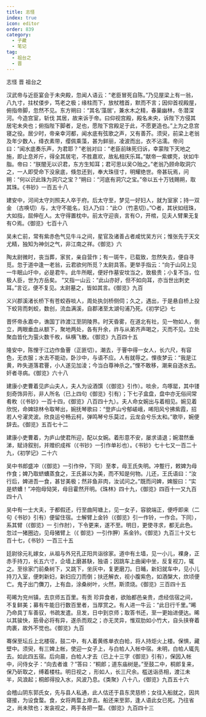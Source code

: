 ```yaml
---
title: 志怪
index: true
icon: editor
order: 839
category:
  - 子藏
  - 笔记
tag:
  - 祖台之
  - 晋
---
```


志怪 晋 祖台之  

汉武帝与近臣宴会于未央殿，忽闻人语云：“老臣冒死自陈。”乃见屋梁上有一翁，八九寸，拄杖偻步，笃老之极；缘柱而下，放杖稽首，默而不言；因仰首视殿屋，俯指帝脚，忽然不见。东方朔曰：“其名‘藻居’，兼水木之精，春巢幽林，冬潜深河。今造宫室，斩伐 其居，故来诉于帝。曰仰视宫殿，殿名未央，诉陛下方侵其居宅未央也；俯指陛下脚者，足也，愿陛下宫殿足于此，不愿更造也。”上为之息宫寝之役。居少时，帝亲幸河都，闻水底有弦歌之声，又有善芥。须臾，前梁上老翁及年少数人，绛衣素带，缨佩乘藻，甚为鲜丽，凌波而出，衣不沾濡。帝问曰：“闻水底奏乐声，为君耶？”老翁对曰：“老臣前昧死归诉，幸蒙陛下天地之施，即止息斧斤，得全其居宅，不胜嘉欢，故私相庆乐耳。”献帝一紫螺壳，状如牛脂。帝曰：“朕闇无以识君，东方生知耳；君可思以吴○贻之。”老翁乃顾命取洞穴之，一人即受命下没泉底，倏忽还到，奉大珠径寸，明耀绝世。帝甚玩焉，问朔：“何以识此珠为洞穴之宝？”朔曰：“河底有洞穴之宝。”帝以五十万钱赐朔，取其珠。《书钞》一百五十八  

建安中，河间太守刘照夫人卒于府。后太守至，梦见一好妇人，就为室家；持一双金  （古唤切）与，太守不能名，妇人乃曰：“此○（竹恚切）。”○者，其状如纽珠，大如指，屈伸在人。太守得置枕中。前太守迎丧，言有○，开棺，见夫人臂果无复有○焉。《御览》七百十八  

吴未亡前，常有紫赤色气见牛斗之间，星官及诸善占者咸忧吴方兴；惟张先于天文尤精，独知为神剑之气，非江南之祥。《御览》六  

陶太尉微时，丧当葬，家贫，亲自营作；有一斑牛，已载致，忽然失去，便自寻觅。忽于道中逢一老翁，云君欲何所觅？太尉具答。更举手指云：“向于山冈上见一牛眠山圩中，必是君牛。此牛所眠，便好作墓安坟当之，致极贵；小复不当，位极人臣，世为方岳矣。 ”又指一山云：“此山亦好，但不如向耳，亦当世出刺史耳。”言讫，便不复见。太尉墓之，皆如其言。《御览》九百  

义兴郡溪渚长桥下有苍蛟吞啖人，周处执剑桥侧伺；久之，遇出，于是悬自桥上投下蛟背而刺蛟，数创，流血满溪，自郡渚至太湖句浦乃死。《初学记》七  

晋怀帝永嘉中，谯国丁祚渡江至阴陵界。时天昏雾，在道北有社，见一物如人，倒立，两眼垂血从额下，聚地两处，各有升余，祚与从弟齐声喝之，灭而不见。立处聚血皆化为萤火数千枚，纵横飞散。《御览》九百四十五  

隆安中，陈悝于江边作鱼罾（正匪切）。潮去，于罾中得一女人，长六尺，有容色，无衣服；水去不能动，卧沙中，与语不应。人有就辱之。悝夜梦云：“我是江黄，昨失道落君罾，小人遂见加淩；今当白尊神杀之。”悝不敢移，潮来自逐水去。奸者寻病。《御览》六十八  

建康小吏曹着见庐山夫人，夫人为设酒馔（《御览》引作）。啖余，鸟啄罂，其中镂刻奇饰异形，非人所名（已上四句《御览》引有）；下七子盒盘，盘中亦无俗间常肴敉（《书钞》一百十四，《御览》八百四十九）。夫人命女婉出与着相见。婉见着欣悦，命婢琼林令取琴出，婉抚琴歌曰：“登庐山兮郁嵯峨，唏阳风兮拂紫霞，招若人兮濯灵波。欣良运兮畅云柯，弹鸣琴兮乐莫过，云龙会兮乐太和。”歌毕，婉便辞去。《御览》五百七十二  

建康小吏曹着，为庐山使君所迎，配以女婉。着形意不安，屡求请退；婉潜然垂涕，赋诗叙别，并赠织成裈（《书钞》一引作单衫也）。《书钞》七十七又一百二十九，《初学记》二十六  

吴中书郎盛冲（《御览》一引作仲，下同）至孝，母王氏失明。冲蹔行，敕婢为母作食；婢乃取蛴螬蒸食之，王氏甚以为美，而不知是何物。儿还，王氏语曰：“汝行后，婢进吾一食，甚甘美极；然非鱼非肉，汝试问之。”既而问婢，婢服曰：“实是蛴螬！”冲抱母恸哭，母目霍然开明。《珠林》四十九，《御览》四百十一又九百四十八  

吴中有一士大夫，于都假还，行至曲阿塘上，见一女子，容貌端正，便呼即来（二句《书钞》引有）便留住宿。士解臂上金钤（《御览》引一作铃，一作合。下同），系其臂（《御览》一 引作肘），下令更来，遂不至。明日，更使寻求，都无此色。忽过一猪圈边，见母猪臂上（《 御览》一引作胛）系金钤。《御览》九百三十又七百十七，《书钞》一百三十五  

廷尉徐元礼嫁女，从祖与外兄孔正阳共诣徐家。道中有土墙，见一小儿，裸身，正赤手持刀，长五六寸，企墙上磨甚駃，独语；因跳车上曲阑中坐，反复视刀，辄之。至徐家门前桑树下，又跳下，坐灰中，复更磨刀。日晡，新妇就车中，见小儿持刀入室，便刺新妇，新妇应刀而倒；扶还解衣，视小腹紫色，如酒槃大，炊顷便亡。鬼子出门儛刀，上有血，涂桑树叶，火然，斯须烧。《御览》三百四十五  

苟晞为兖州镇，去京师五百里。有贡 珍异食者，欲贻都邑亲贵，虑经信宿之间，不复鲜美；募有牛能日行数百里者，当厚赏之。有人进一牛云：“此日行千里。”晞乃命具丁车善驭，书疏发遣。旦发，日中到京师；取答书还，至一更始进便达。晞以其骏快，筋骨必将有异，遂杀而观之；亦无灵异，惟双肋如小竹大，自头挟脊着肉裹，故外不觉也。《御览》九百  

骞保至坛丘上北楼宿，鼓二中，有人着黄练单衣白帢，将人持炬火上楼。保惧，藏壁中。须臾，有三婢上帐，使迎一女子上，与白帢人入帐中宿。未明，白帢人辄先去。如此四五宿。后向晨，白帢人才去（已上十三字《御览》引有），保因入帐中，问侍女子：“向去者谁 ？”答曰：“桐郎；道东庙树是。”至鼓二中，桐郎复来，保乃斫取之，缚着楼柱。明日视之 ，形如人，长三尺余。槛送诣丞相，渡江未半，风浪起；桐郎得投入水，风波乃息。《类聚》八十八，《御览》九百五十六  

会稽山阴东郭氏女，先与县人私通，此人估还于县东灵慈桥；女往入船就之，因共寝接，为设食蝥。食，女将两蝥上岸去。船还来至郭，逢人语此女已死。乃往省之，尚未殡也；发衾视之，两手各把一蝥。《御览》九百四十三  
